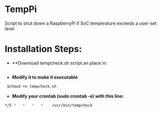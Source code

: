 TempPi
======

Script to shut down a RaspberryPi if SoC temperature exceeds a user-set level

# Installation Steps:

* **Download tempcheck.sh script an place in:

```bash /usr/bin
```
* **Modify it to make it executable**

```bash
 $chmod +x tempcheck.sh
```

* **Modify your crontab (sudo crontab -e) with this line:**

```bash
*/5 *   *   *   *    /usr/bin/tempcheck
```

